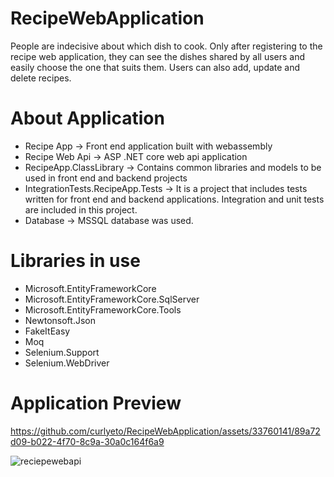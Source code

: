 # RecipeWebApplication

People are indecisive about which dish to cook. Only after registering to the recipe web application, they can see the dishes shared by all users and easily choose the one that suits them. Users can also add, update and delete recipes.

<h1>About Application</h1>

  - Recipe App -> Front end application built with webassembly
  - Recipe Web Api -> ASP .NET core web api application
  - RecipeApp.ClassLibrary -> Contains common libraries and models to be used in front end and backend projects
  - IntegrationTests.RecipeApp.Tests -> It is a project that includes tests written for front end and backend applications. Integration and unit tests are included in this project.
  - Database -> MSSQL database was used.

<h1>Libraries in use</h1>

  - Microsoft.EntityFrameworkCore
  - Microsoft.EntityFrameworkCore.SqlServer
  - Microsoft.EntityFrameworkCore.Tools
  - Newtonsoft.Json
  - FakeItEasy
  - Moq
  - Selenium.Support
  - Selenium.WebDriver

<h1>Application Preview</h1>

https://github.com/curlyeto/RecipeWebApplication/assets/33760141/89a72d09-b022-4f70-8c9a-30a0c164f6a9

![reciepewebapi](https://github.com/curlyeto/RecipeWebApplication/assets/33760141/3831ca80-17dd-40de-bc82-843d28e065d0)
